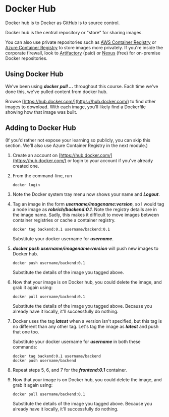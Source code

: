Docker Hub
==========

Docker hub is to Docker as GitHub is to source control.

Docker hub is the central repository or "store" for sharing images.

You can also use private repositories such as [AWS Container Registry](https://aws.amazon.com/ecr/) or [Azure Container Registry](https://azure.microsoft.com/en-us/services/container-registry/) to store images more privately.  If you're inside the corporate firewall, look to [Artifactory](https://www.jfrog.com/artifactory/) (paid) or [Nexus](https://www.sonatype.com/nexus-repository-oss) (free) for on-premise Docker repositories.


Using Docker Hub
----------------

We've been using ***docker pull ...*** throughout this course.  Each time we've done this, we've pulled content from docker hub.

Browse [https://hub.docker.com/](https://hub.docker.com/) to find other images to download.  With each image, you'll likely find a Dockerfile showing how that image was built.


Adding to Docker Hub
--------------------

(If you'd rather not expose your learning so publicly, you can skip this section.  We'll also use Azure Container Registry in the next module.)

1. Create an account on [https://hub.docker.com/](https://hub.docker.com/) or login to your account if you've already created one.

2. From the command-line, run

   ```
   docker login
   ```

3. Note the Docker system tray menu now shows your name and ***Logout***.

4. Tag an image in the form ***username/imagename:version***, so I would tag a node image as ***robrich/backend:0.1***.  Note the registry details are in the image name.  Sadly, this makes it difficult to move images between container registries or cache a container registry.

   ```
   docker tag backend:0.1 username/backend:0.1
   ```

   Substitute your docker username for ***username***.

5. ***docker push username/imagename:version*** will push new images to Docker hub.

   ```
   docker push username/backend:0.1
   ```

   Substitute the details of the image you tagged above.

6. Now that your image is on Docker hub, you could delete the image, and grab it again using:

   ```
   docker pull username/backend:0.1
   ```

   Substitute the details of the image you tagged above.  Because you already have it locally, it'll successfully do nothing.

7. Docker uses the tag ***latest*** when a version isn't specified, but this tag is no different than any other tag.  Let's tag the image as ***latest*** and push that one too.

   Substitute your docker username for ***username*** in both these commands:

   ```
   docker tag backend:0.1 username/backend
   docker push username/backend
   ```

8. Repeat steps 5, 6, and 7 for the ***frontend:0.1*** container.

9. Now that your image is on Docker hub, you could delete the image, and grab it again using:

   ```
   docker pull username/backend:0.1
   ```

   Substitute the details of the image you tagged above.  Because you already have it locally, it'll successfully do nothing.
